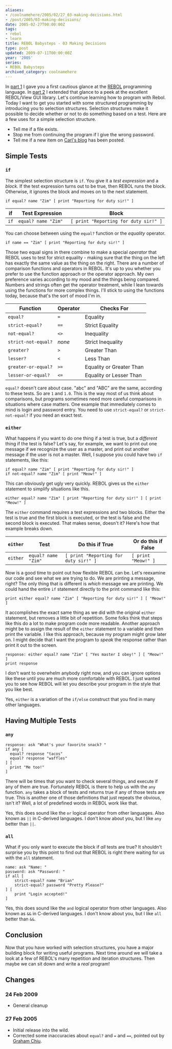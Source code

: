 ```yaml
---
aliases:
- /coolnamehere/2005/02/27_03-making-decisions.html
- /post/2005/03-making-decisions/
date: 2005-02-27T00:00:00Z
tags:
- rebol
- learn
title: REBOL Babysteps - 03 Making Decisions
type: post
updated: 2009-07-11T00:00:00Z
year: '2005'
series:
- REBOL Babysteps
archived_category: coolnamehere
---
```


[part 1]: /post/2004/01-getting-started/
[REBOL]: http://www.rebol.com
[part 2]: /post/2004/02-getting-started-with-view/

In [part 1][] I gave you a first cautious glance at the [REBOL][] programming
language. In [part 2][] I extended that glance to a peek at the 
excellent REBOL/View GUI library. Let's continue learning how to program with 
Rebol. Today I want to get you started with some structured programming by 
introducing you to selection structures.  Selection structures make it 
possible to decide whether or not to do something based on a test. Here are a 
few uses for a simple selection structure.
<!--more-->

[Carl's blog]: http://www.rebol.com/cgi-bin/blog.r

* Tell me if a file exists.
* Stop me from continuing the program if I give the wrong password.
* Tell me if a new item on [Carl's blog][] has been posted.

## Simple Tests

### `if`

The simplest selection structure is `if`. You give it a *test expression* and 
a *block*. If the test expression turns out to be true, then REBOL runs the 
block. Otherwise, it ignores the block and moves on to the next statement.

``` rebol
if equal? name "Zim" [ print "Reporting for duty sir!" ]
```

if   | Test Expression      | Block
-----|----------------------|--------------------------------------
`if` | `equal? name "Zim" ` | `[ print "Reporting for duty sir!" ]`

You can choose between using the `equal?` function or the *equality* operator.

``` rebol
if name == "Zim" [ print "Reporting for duty sir!" ]
```

Those two equal signs in there combine to make a special *operator* that REBOL 
uses to test for strict equality - making sure that the thing on the left has 
exactly the same value as the thing on the right. There are a number of 
comparison functions and operators in REBOL.  It's up to you whether you prefer 
to use the function approach or the operator approach. My own preference varies 
according to my mood and the things being compared. Numbers and strings often 
get the operator treatment, while I lean towards using the functions for more 
complex things. I'll stick to using the functions today, because that's the 
sort of mood I'm in.

Function            | Operator | Checks For
--------------------|----------|------------------------
`equal?`            | `=`      | Equality
`strict-equal?`     | `==`     | Strict Equality
`not-equal?`        | `<>`     | Inequality
`strict-not-equal?` | *none*   |  Strict Inequality
`greater?`          | `>`      | Greater Than
`lesser?`           | `<`      | Less Than
`greater-or-equal?` | `>=`     | Equality or Greater Than
`lesser-or-equal?`  | `<=`     | Equality or Lesser Than

`equal?` doesn't care about case. "abc" and "ABC" are the same, according to 
these tests. So are `1` and `1.0`. This is the way most of us think about 
comparisons, but programs sometimes need more careful comparisons in 
situations where case matters.  One example that immediately comes to mind is 
login and password entry. You need to use `strict-equal?` or `strict-not-equal?` 
if you need an exact test.

### `either`

What happens if you want to do one thing if a test is true, but a *different* 
thing if the test is false? Let's say, for example, we want to print out one 
message if we recognize the user as a master, and print out another message if 
the user is not a master. Well, I suppose you could have two `if` statements, 
like this:

``` rebol
if equal? name "Zim" [ print "Reporting for duty sir!" ]
if not-equal? name "Zim" [ print "Meow!" ]
```

This can obviously get ugly very quickly. REBOL gives us the `either` statement 
to simplify situations like this.

``` rebol
either equal? name "Zim" [ print "Reporting for duty sir!" ] [ print "Meow!" ]
```

The `either` command requires a test expressions and two blocks. Either the 
test is true and the first block is executed, or the test is false and the 
second block is executed. That makes sense, doesn't it? Here's how that 
example breaks down.

`either` | Test                | Do this if True                       | Or do this if False
---------|---------------------|---------------------------------------|--------------------
`either` | `equal? name "Zim"` | `[ print "Reporting for duty sir!" ]` | `[ print "Meow!" ]`

Now is a good time to point out how flexible REBOL can be. Let's reexamine our 
code and see what we are trying to do. We are printing a message, right? The 
only thing that is different is *which* message we are printing. We could hand 
the entire `if` statement directly to the print command like this:

``` rebol
print either equal? name "Zim" [ "Reporting for duty sir!" ] [ "Meow!" ]
```

It accomplishes the exact same thing as we did with the original `either` 
statement, but removes a little bit of repetition. Some folks think that steps 
like this do a lot to make program code more readable. Another approach might 
be to assign the result of the `either` statement to a variable and then print 
the variable. I like this approach, because my program might grow later on. I 
might decide that I want the program to *speak* the response rather than print 
it out to the screen.

``` rebol
response: either equal? name "Zim" [ "Yes master I obey!" ] [ "Meow!" ]
print response
```

I don't want to overwhelm anybody right now, and you can ignore options like 
these until you are much more comfortable with REBOL. I just wanted you to see 
how REBOL will let you describe your program in the style that you like best.

Yes, `either` is a variation of the `if/else` construct that you find in many 
other languages.

## Having Multiple Tests

### `any`

``` rebol
response: ask "What's your favorite snack? " 
if any [ 
  equal? response "tacos" 
  equal? response "waffles" 
] [ 
  print "Me too!" 
]
```

There will be times that you want to check several things, and execute if any 
of them are true. Fortunately REBOL is there to help us with the `any` 
function. `any` takes a block of tests and returns true if any of those tests 
are true. This is another one of those definitions that just repeats the 
obvious, isn't it? Well, a lot of predefined words in REBOL work like that.

Yes, this does sound like the `or` logical operator from other 
languages. Also known as `||` in C-derived languages. I don't know 
about you, but I like `any` better than `||`.

### `all`

What if you only want to execute the block if *all* tests are true? It 
shouldn't surprise you by this point to find out that REBOL is right there 
waiting for us with the `all` statement.

``` rebol
name: ask "Name: " 
password: ask "Password: " 
if all [ 
    strict-equal? name "Brian" 
    strict-equal? password "Pretty Please?" 
] [ 
    print "Login accepted!" 
]
```

Yes, this does sound like the `and` logical operator from other 
languages. Also known as `&&` in C-derived languages. I don't know 
about you, but I like `all` better than `&&`.

## Conclusion

Now that you have worked with selection structures, you have a major building 
block for writing useful programs. Next time around we will take a look at a 
few of REBOL's many repetition and iteration structures. Then maybe we can sit 
down and write a *real* program!

## Changes

### 24 Feb 2009

* General cleanup

### 27 Feb 2005

* Initial release into the wild.
* Corrected some inaccuracies about `equal?` and <code>=</code> and <code>==</code>, 
  pointed out by <a href="http://www.compkarori.com/vanilla/">Graham Chiu</a>.


